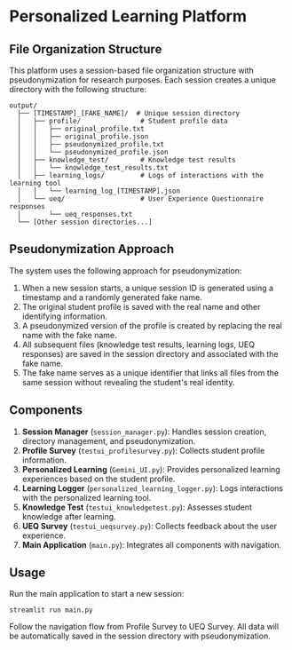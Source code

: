 # Personalized Learning Platform

## File Organization Structure

This platform uses a session-based file organization structure with pseudonymization for research purposes. Each session creates a unique directory with the following structure:

```
output/
  ├── [TIMESTAMP]_[FAKE_NAME]/  # Unique session directory
  │   ├── profile/               # Student profile data
  │   │   ├── original_profile.txt
  │   │   ├── original_profile.json
  │   │   ├── pseudonymized_profile.txt
  │   │   └── pseudonymized_profile.json
  │   ├── knowledge_test/        # Knowledge test results
  │   │   └── knowledge_test_results.txt
  │   ├── learning_logs/         # Logs of interactions with the learning tool
  │   │   └── learning_log_[TIMESTAMP].json
  │   └── ueq/                   # User Experience Questionnaire responses
  │       └── ueq_responses.txt
  └── [Other session directories...]
```

## Pseudonymization Approach

The system uses the following approach for pseudonymization:

1. When a new session starts, a unique session ID is generated using a timestamp and a randomly generated fake name.
2. The original student profile is saved with the real name and other identifying information.
3. A pseudonymized version of the profile is created by replacing the real name with the fake name.
4. All subsequent files (knowledge test results, learning logs, UEQ responses) are saved in the session directory and associated with the fake name.
5. The fake name serves as a unique identifier that links all files from the same session without revealing the student's real identity.

## Components

1. **Session Manager** (`session_manager.py`): Handles session creation, directory management, and pseudonymization.
2. **Profile Survey** (`testui_profilesurvey.py`): Collects student profile information.
3. **Personalized Learning** (`Gemini_UI.py`): Provides personalized learning experiences based on the student profile.
4. **Learning Logger** (`personalized_learning_logger.py`): Logs interactions with the personalized learning tool.
5. **Knowledge Test** (`testui_knowledgetest.py`): Assesses student knowledge after learning.
6. **UEQ Survey** (`testui_ueqsurvey.py`): Collects feedback about the user experience.
7. **Main Application** (`main.py`): Integrates all components with navigation.

## Usage

Run the main application to start a new session:

```
streamlit run main.py
```

Follow the navigation flow from Profile Survey to UEQ Survey. All data will be automatically saved in the session directory with pseudonymization.